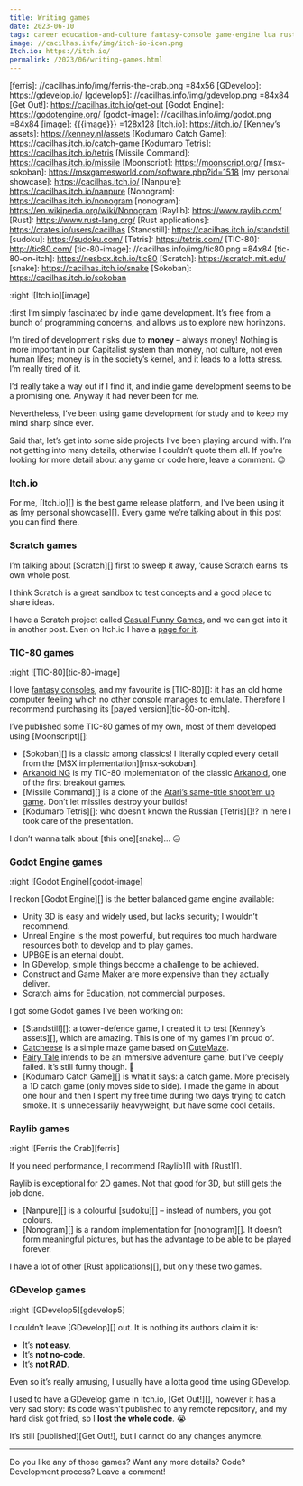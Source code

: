 ```yaml
---
title: Writing games
date: 2023-06-10
tags: career education-and-culture fantasy-console game-engine lua rust scratch
image: //cacilhas.info/img/itch-io-icon.png
Itch.io: https://itch.io/
permalink: /2023/06/writing-games.html
---
```

[Arkanoid]: https://spectrumcomputing.co.uk/entry/0000255
[Arkanoid NG]: https://cacilhas.itch.io/arkanoid-ng
[atari-missile-command]: https://www.arcade-history.com/?page=detail&id=1644
[Casual Funny Games]: https://scratch.mit.edu/studios/30951170
[casual-on-itch]: https://cacilhas.itch.io/casual-funny-games
[Catcheese]: https://cacilhas.itch.io/catcheese
[CuteMaze]: https://gottcode.org/cutemaze/
[fantasy consoles]: https://en.wikipedia.org/wiki/Fantasy_video_game_console
[Fairy Tale]: https://cacilhas.itch.io/fairy-tale
[ferris]: //cacilhas.info/img/ferris-the-crab.png =84x56
[GDevelop]: https://gdevelop.io/
[gdevelop5]: //cacilhas.info/img/gdevelop.png =84x84
[Get Out!]: https://cacilhas.itch.io/get-out
[Godot Engine]: https://godotengine.org/
[godot-image]: //cacilhas.info/img/godot.png =84x84
[image]: {{{image}}} =128x128
[Itch.io]: https://itch.io/
[Kenney’s assets]: https://kenney.nl/assets
[Kodumaro Catch Game]: https://cacilhas.itch.io/catch-game
[Kodumaro Tetris]: https://cacilhas.itch.io/tetris
[Missile Command]: https://cacilhas.itch.io/missile
[Moonscript]: https://moonscript.org/
[msx-sokoban]: https://msxgamesworld.com/software.php?id=1518
[my personal showcase]: https://cacilhas.itch.io/
[Nanpure]: https://cacilhas.itch.io/nanpure
[Nonogram]: https://cacilhas.itch.io/nonogram
[nonogram]: https://en.wikipedia.org/wiki/Nonogram
[Raylib]: https://www.raylib.com/
[Rust]: https://www.rust-lang.org/
[Rust applications]: https://crates.io/users/cacilhas
[Standstill]: https://cacilhas.itch.io/standstill
[sudoku]: https://sudoku.com/
[Tetris]: https://tetris.com/
[TIC-80]: http://tic80.com/
[tic-80-image]: //cacilhas.info/img/tic80.png =84x84
[tic-80-on-itch]: https://nesbox.itch.io/tic80
[Scratch]: https://scratch.mit.edu/
[snake]: https://cacilhas.itch.io/snake
[Sokoban]: https://cacilhas.itch.io/sokoban

:right ![Itch.io][image]

:first I’m simply fascinated by indie game development. It’s free from a bunch
of programming concerns, and allows us to explore new horinzons.

I’m tired of development risks due to **money** – always money! Nothing is more
important in our Capitalist system than money, not culture, not even human
lifes; money is in the society’s kernel, and it leads to a lotta stress. I’m
really tired of it.

I’d really take a way out if I find it, and indie game development seems to be
a promising one. Anyway it had never been for me.

Nevertheless, I’ve been using game development for study and to keep my mind
sharp since ever.

Said that, let’s get into some side projects I’ve been playing around with. I’m
not getting into many details, otherwise I couldn’t quote them all. If you’re
looking for more detail about any game or code here, leave a comment. 😉


### Itch.io

For me, [Itch.io][] is the best game release platform, and I’ve been using it as
[my personal showcase][]. Every game we’re talking about in this post you can
find there.


### Scratch games

I’m talking about [Scratch][] first to sweep it away, ’cause Scratch earns its
own whole post.

I think Scratch is a great sandbox to test concepts and a good place to share
ideas.

I have a Scratch project called [Casual Funny Games][], and we can get into it
in another post. Even on Itch.io I have a [page for it][casual-on-itch].


### TIC-80 games

:right ![TIC-80][tic-80-image]

I love [fantasy consoles][], and my favourite is [TIC-80][]: it has an old home
computer feeling which no other console manages to emulate. Therefore I
recommend purchasing its [payed version][tic-80-on-itch].

I’ve published some TIC-80 games of my own, most of them developed using
[Moonscript][]:

- [Sokoban][] is a classic among classics! I literally copied every detail from
  the [MSX implementation][msx-sokoban].
- [Arkanoid NG][] is my TIC-80 implementation of the classic [Arkanoid][], one
  of the first breakout games.
- [Missile Command][] is a clone of the
  [Atari’s same-title shoot’em up game][atari-missile-command]. Don’t let
  missiles destroy your builds!
- [Kodumaro Tetris][]: who doesn’t known the Russian [Tetris][]!? In here I took
  care of the presentation.

I don’t wanna talk about [this one][snake]… 😒


### Godot Engine games

:right ![Godot Engine][godot-image]

I reckon [Godot Engine][] is the better balanced game engine available:

- Unity 3D is easy and widely used, but lacks security; I wouldn’t recommend.
- Unreal Engine is the most powerful, but requires too much hardware resources
  both to develop and to play games.
- UPBGE is an eternal doubt.
- In GDevelop, simple things become a challenge to be achieved.
- Construct and Game Maker are more expensive than they actually deliver.
- Scratch aims for Education, not commercial purposes.

I got some Godot games I’ve been working on:

- [Standstill][]: a tower-defence game, I created it to test
  [Kenney’s assets][], which are amazing. This is one of my games I’m proud of.
- [Catcheese][] is a simple maze game based on [CuteMaze][].
- [Fairy Tale][] intends to be an immersive adventure game, but I’ve deeply
  failed. It’s still funny though. 😬
- [Kodumaro Catch Game][] is what it says: a catch game. More precisely a 1D
  catch game (only moves side to side). I made the game in about one hour and
  then I spent my free time during two days trying to catch smoke. It is
  unnecessarily heavyweight, but have some cool details.


### Raylib games

:right ![Ferris the Crab][ferris]

If you need performance, I recommend [Raylib][] with [Rust][].

Raylib is exceptional for 2D games. Not that good for 3D, but still gets the job
done.

- [Nanpure][] is a colourful [sudoku][] – instead of numbers, you got colours.
- [Nonogram][] is a random implementation for [nonogram][]. It doesn’t form
  meaningful pictures, but has the advantage to be able to be played forever.

I have a lot of other [Rust applications][], but only these two games.


### GDevelop games

:right ![GDevelop5][gdevelop5]

I couldn’t leave [GDevelop][] out. It is nothing its authors claim it is:

- It’s **not easy**.
- It’s **not no-code**.
- It’s **not RAD**.

Even so it’s really amusing, I usually have a lotta good time using GDevelop.

I used to have a GDevelop game in Itch.io, [Get Out!][], however it has a very
sad story: its code wasn’t published to any remote repository, and my hard disk
got fried, so I **lost the whole code**. 😭

It’s still [published][Get Out!], but I cannot do any changes anymore.


-----

Do you like any of those games? Want any more details? Code? Development
process? Leave a comment!
